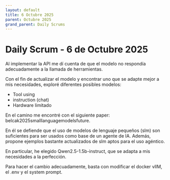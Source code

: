 ```yaml
---
layout: default
title: 6 Octubre 2025
parent: Octubre 2025
grand_parent: Daily Scrums
---
```


# Daily Scrum - 6 de Octubre 2025

Al implementar la API me dí cuenta de que el modelo no respondía adecuadamente a la llamada de herramientas.

Con el fin de actualizar el modelo y encontrar uno que se adapte mejor a mis necesidades, exploré diferentes posibles modelos:
- Tool using
- instruction (chat)
- Hardware limitado

En el camino me encontré con el siguiente paper: belcak2025smalllanguagemodelsfuture.

En él se defiende que el uso de modelos de lenguaje pequeños (slm) son suficientes para ser usados como base de un agente de IA. Además, propone ejemplos bastante actualizados de slm aptos para el uso agéntico.

En particular, he elegido Qwen2.5-1.5b-instruct, que se adapta a mis necesidades a la perfección.

Para hacer el cambio adecuadamente, basta con modificar el docker vllM, el .env y el system prompt.